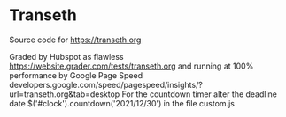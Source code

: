 # Transeth
Source code for https://transeth.org

Graded by Hubspot as flawless https://website.grader.com/tests/transeth.org and running at 100% performance by Google Page Speed developers.google.com/speed/pagespeed/insights/?url=transeth.org&tab=desktop
For the countdown timer alter the deadline date $('#clock').countdown('2021/12/30') in the file custom.js 
